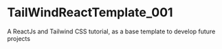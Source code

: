 # TailWindReactTemplate_001
A ReactJs and Tailwind CSS tutorial, as a base template to develop future projects
